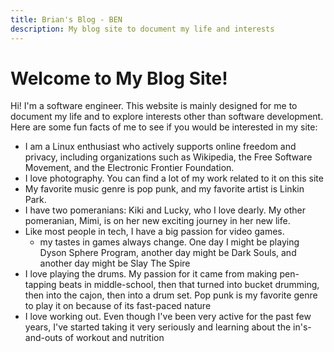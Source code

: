 ```yaml
---
title: Brian's Blog - BEN
description: My blog site to document my life and interests
---
```


# Welcome to My Blog Site!

Hi! I'm a software engineer. This website is mainly designed for me to document
my life and to explore interests other than software development. Here are some fun facts of me to see if you would be interested in my site:

- I am a Linux enthusiast who actively supports online freedom and privacy, including organizations such as Wikipedia, the Free Software Movement, and the Electronic Frontier Foundation.
- I love photography. You can find a lot of my work related to it on this site
- My favorite music genre is pop punk, and my favorite artist is Linkin Park.
- I have two pomeranians: Kiki and Lucky, who I love dearly. My other pomeranian, Mimi, is on her new exciting journey in her new life.
- Like most people in tech, I have a big passion for video games.
  - my tastes in games always change. One day I might be playing Dyson Sphere Program, another day might be Dark Souls, and another day might be Slay The Spire
- I love playing the drums. My passion for it came from making pen-tapping beats in middle-school, then that turned into bucket drumming, then into the cajon, then into a drum set. Pop punk is my favorite genre to play it on because of its fast-paced nature
- I love working out. Even though I've been very active for the past few years, I've started taking it very seriously and learning about the in's-and-outs of workout and nutrition
